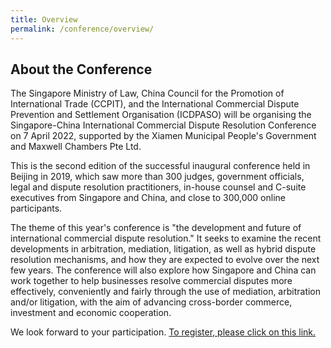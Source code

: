 ```yaml
---
title: Overview
permalink: /conference/overview/
---
```


## About the Conference

The Singapore Ministry of Law, China Council for the Promotion of International Trade (CCPIT), and the International Commercial Dispute Prevention and Settlement Organisation (ICDPASO) will be organising the Singapore-China International Commercial Dispute Resolution Conference on 7 April 2022, supported by the Xiamen Municipal People's Government and Maxwell Chambers Pte Ltd.

This is the second edition of the successful inaugural conference held in Beijing in 2019, which saw more than 300 judges, government officials, legal and dispute resolution practitioners, in-house counsel and C-suite executives from Singapore and China, and close to 300,000 online participants.

The theme of this year's conference is "the development and future of international commercial dispute resolution." It seeks to examine the recent developments in arbitration, mediation, litigation, as well as hybrid dispute resolution mechanisms, and how they are expected to evolve over the next few years. The conference will also explore how Singapore and China can work together to help businesses resolve commercial disputes more effectively, conveniently and fairly through the use of mediation, arbitration and/or litigation, with the aim of advancing cross-border commerce, investment and economic cooperation.

We look forward to your participation. <a href="https://form.gov.sg/60a3368267fcaf0011ff4922">To register, please click on this link.</a>
